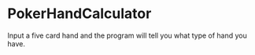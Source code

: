# PokerHandCalculator
Input a five card hand and the program will tell you what type of hand you have.
